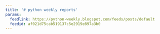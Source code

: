 ```yaml
---
title: '# python weekly reports'
params:
  feedlink: https://python-weekly.blogspot.com/feeds/posts/default
  feedid: af021d75cab519137c5e2919e897a3b0
---
```

